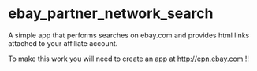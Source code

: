 # ebay_partner_network_search
A simple app that performs searches on ebay.com and provides html links attached to your affiliate account.

To make this work you will need to create an app at http://epn.ebay.com !!
